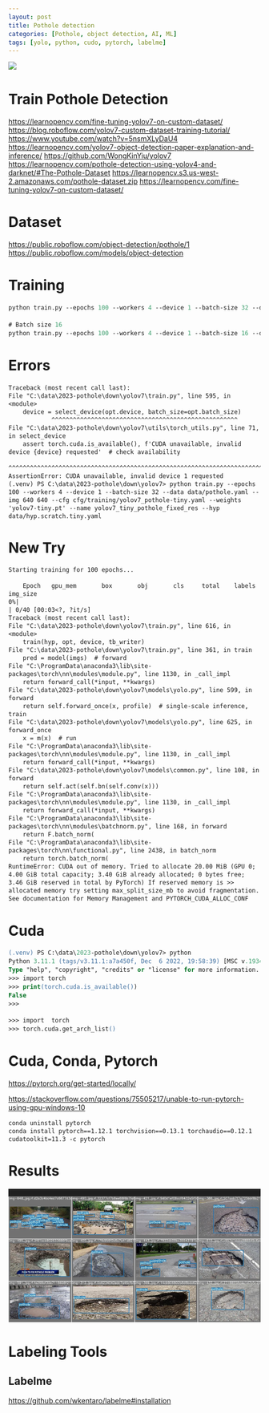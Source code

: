 ```yaml
---
layout: post
title: Pothole detection 
categories: [Pothole, object detection, AI, ML]
tags: [yolo, python, cudo, pytorch, labelme]
--- 
```

![](../pic/20230602125229_ai_pothole.png)

# Train Pothole Detection 

<https://learnopencv.com/fine-tuning-yolov7-on-custom-dataset/>
<https://blog.roboflow.com/yolov7-custom-dataset-training-tutorial/>
<https://www.youtube.com/watch?v=5nsmXLyDaU4>
<https://learnopencv.com/yolov7-object-detection-paper-explanation-and-inference/>
<https://github.com/WongKinYiu/yolov7>
<https://learnopencv.com/pothole-detection-using-yolov4-and-darknet/#The-Pothole-Dataset>
<https://learnopencv.s3.us-west-2.amazonaws.com/pothole-dataset.zip>
<https://learnopencv.com/fine-tuning-yolov7-on-custom-dataset/>


# Dataset

<https://public.roboflow.com/object-detection/pothole/1>
<https://public.roboflow.com/models/object-detection>


# Training 

```ps
python train.py --epochs 100 --workers 4 --device 1 --batch-size 32 --data data/pothole.yaml --img 640 640 --cfg cfg/training/yolov7_pothole-tiny.yaml --weights 'yolov7-tiny.pt' --name yolov7_tiny_pothole_fixed_res --hyp data/hyp.scratch.tiny.yaml

# Batch size 16 
python train.py --epochs 100 --workers 4 --device 1 --batch-size 16 --data data/pothole.yaml --img 640 640 --cfg cfg/training/yolov7_pothole-tiny.yaml --weights 'yolov7-tiny.pt' --name yolov7_tiny_pothole_fixed_res --hyp data/hyp.scratch.tiny.yaml
```

# Errors 
    Traceback (most recent call last):
    File "C:\data\2023-pothole\down\yolov7\train.py", line 595, in <module>
        device = select_device(opt.device, batch_size=opt.batch_size)
                ^^^^^^^^^^^^^^^^^^^^^^^^^^^^^^^^^^^^^^^^^^^^^^^^^^^^
    File "C:\data\2023-pothole\down\yolov7\utils\torch_utils.py", line 71, in select_device
        assert torch.cuda.is_available(), f'CUDA unavailable, invalid device {device} requested'  # check availability
        ^^^^^^^^^^^^^^^^^^^^^^^^^^^^^^^^^^^^^^^^^^^^^^^^^^^^^^^^^^^^^^^^^^^^^^^^^^^^^^^^^^^^^^^^
    AssertionError: CUDA unavailable, invalid device 1 requested
    (.venv) PS C:\data\2023-pothole\down\yolov7> python train.py --epochs 100 --workers 4 --device 1 --batch-size 32 --data data/pothole.yaml --img 640 640 --cfg cfg/training/yolov7_pothole-tiny.yaml --weights 'yolov7-tiny.pt' --name yolov7_tiny_pothole_fixed_res --hyp data/hyp.scratch.tiny.yaml
# New Try 

    Starting training for 100 epochs...

        Epoch   gpu_mem       box       obj       cls     total    labels  img_size
    0%|                                                                                                                                                                           | 0/40 [00:03<?, ?it/s] 
    Traceback (most recent call last):
    File "C:\data\2023-pothole\down\yolov7\train.py", line 616, in <module>
        train(hyp, opt, device, tb_writer)
    File "C:\data\2023-pothole\down\yolov7\train.py", line 361, in train
        pred = model(imgs)  # forward
    File "C:\ProgramData\anaconda3\lib\site-packages\torch\nn\modules\module.py", line 1130, in _call_impl
        return forward_call(*input, **kwargs)
    File "C:\data\2023-pothole\down\yolov7\models\yolo.py", line 599, in forward
        return self.forward_once(x, profile)  # single-scale inference, train
    File "C:\data\2023-pothole\down\yolov7\models\yolo.py", line 625, in forward_once
        x = m(x)  # run
    File "C:\ProgramData\anaconda3\lib\site-packages\torch\nn\modules\module.py", line 1130, in _call_impl
        return forward_call(*input, **kwargs)
    File "C:\data\2023-pothole\down\yolov7\models\common.py", line 108, in forward
        return self.act(self.bn(self.conv(x)))
    File "C:\ProgramData\anaconda3\lib\site-packages\torch\nn\modules\module.py", line 1130, in _call_impl
        return forward_call(*input, **kwargs)
    File "C:\ProgramData\anaconda3\lib\site-packages\torch\nn\modules\batchnorm.py", line 168, in forward
        return F.batch_norm(
    File "C:\ProgramData\anaconda3\lib\site-packages\torch\nn\functional.py", line 2438, in batch_norm
        return torch.batch_norm(
    RuntimeError: CUDA out of memory. Tried to allocate 20.00 MiB (GPU 0; 4.00 GiB total capacity; 3.40 GiB already allocated; 0 bytes free; 3.46 GiB reserved in total by PyTorch) If reserved memory is >> allocated memory try setting max_split_size_mb to avoid fragmentation.  See documentation for Memory Management and PYTORCH_CUDA_ALLOC_CONF

# Cuda 

```ps
(.venv) PS C:\data\2023-pothole\down\yolov7> python 
Python 3.11.1 (tags/v3.11.1:a7a450f, Dec  6 2022, 19:58:39) [MSC v.1934 64 bit (AMD64)] on win32
Type "help", "copyright", "credits" or "license" for more information.
>>> import torch 
>>> print(torch.cuda.is_available())
False
>>>  

>>> import  torch
>>> torch.cuda.get_arch_list()
```
# Cuda, Conda, Pytorch 

https://pytorch.org/get-started/locally/

https://stackoverflow.com/questions/75505217/unable-to-run-pytorch-using-gpu-windows-10

    conda uninstall pytorch
    conda install pytorch==1.12.1 torchvision==0.13.1 torchaudio==0.12.1 cudatoolkit=11.3 -c pytorch
# Results
![](../pics/20230705150608_potholeResuilts.png)
# Labeling Tools 

## Labelme 

<https://github.com/wkentaro/labelme#installation>
